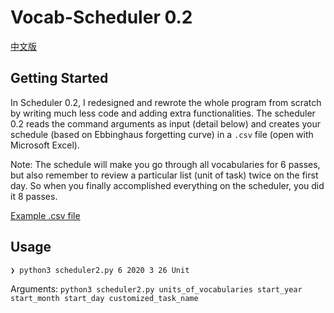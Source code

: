 # Vocab-Scheduler 0.2

[中文版](README.zh-cn.md)

## Getting Started

In Scheduler 0.2, I redesigned and rewrote the whole program from scratch by writing much less code and adding extra functionalities. The scheduler 0.2 reads the command arguments as input (detail below) and creates your schedule (based on Ebbinghaus forgetting curve) in a `.csv` file (open with Microsoft Excel).

Note: The schedule will make you go through all vocabularies for 6 passes, but also remember to review a particular list (unit of task) twice on the first day. So when you finally accomplished everything on the scheduler, you did it 8 passes.  

[Example .csv file](example.jpg)

## Usage

```
❯ python3 scheduler2.py 6 2020 3 26 Unit
```

Arguments: `python3 scheduler2.py units_of_vocabularies start_year start_month start_day customized_task_name`
